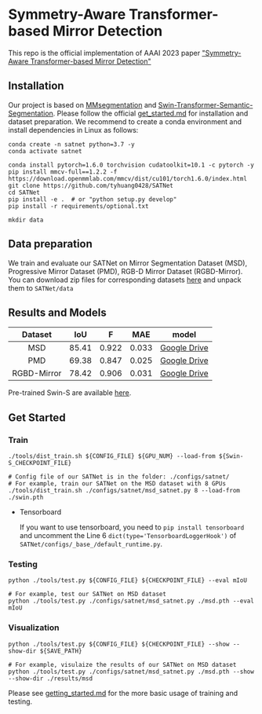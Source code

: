 # Symmetry-Aware Transformer-based Mirror Detection
This repo is the official implementation of AAAI 2023 paper ["Symmetry-Aware Transformer-based Mirror Detection"](https://arxiv.org/abs/2207.06332)

## Installation

Our project is based on [MMsegmentation](https://github.com/open-mmlab/mmsegmentation) and [Swin-Transformer-Semantic-Segmentation](https://github.com/SwinTransformer/Swin-Transformer-Semantic-Segmentation). Please follow the official [get_started.md](https://github.com/open-mmlab/mmsegmentation/blob/master/docs/en/get_started.md#installation) for installation and dataset preparation. We recommend to create a conda environment and install dependencies in Linux as follows:

```shell
conda create -n satnet python=3.7 -y
conda activate satnet

conda install pytorch=1.6.0 torchvision cudatoolkit=10.1 -c pytorch -y
pip install mmcv-full==1.2.2 -f https://download.openmmlab.com/mmcv/dist/cu101/torch1.6.0/index.html
git clone https://github.com/tyhuang0428/SATNet
cd SATNet
pip install -e .  # or "python setup.py develop"
pip install -r requirements/optional.txt

mkdir data
```

## Data preparation
We train and evaluate our SATNet on Mirror Segmentation Dataset (MSD), Progressive Mirror Dataset (PMD), RGB-D Mirror Dataset (RGBD-Mirror). You can download zip files for corresponding datasets [here](https://drive.google.com/drive/folders/1Fj0fIwn-mXI3xTlENiHXjYNLMUBRTZwg?usp=sharing) and unpack them to `SATNet/data`

## Results and Models
| Dataset | IoU | F | MAE | model |
| :---: | :---: | :---: | :---: | :---: |
| MSD | 85.41 | 0.922 | 0.033 | [Google Drive](https://drive.google.com/file/d/1jWdcPUi-UDxhTeAFOtQxGxTmP3TRsrfd/view?usp=sharing) |
| PMD | 69.38 | 0.847 | 0.025 | [Google Drive](https://drive.google.com/file/d/1JGkVNqNjn13E6I_O_UAxM1DCCgMZ8FmP/view?usp=sharing) |
| RGBD-Mirror | 78.42 | 0.906 | 0.031 | [Google Drive](https://drive.google.com/file/d/1XqZiNzBgkJX9MxZlZ-QEozEVjRi0Z8xF/view?usp=sharing) |

Pre-trained Swin-S are available [here](https://drive.google.com/file/d/1syNvj0VUpN7WDSwrppc6f0KmMKbOeXkz/view?usp=sharing).

## Get Started
### Train

```
./tools/dist_train.sh ${CONFIG_FILE} ${GPU_NUM} --load-from ${Swin-S_CHECKPOINT_FILE}

# Config file of our SATNet is in the folder: ./configs/satnet/
# For example, train our SATNet on the MSD dataset with 8 GPUs
./tools/dist_train.sh ./configs/satnet/msd_satnet.py 8 --load-from ./swin.pth
```

* Tensorboard

  If you want to use tensorboard, you need to `pip install tensorboard` and uncomment the Line 6 `dict(type='TensorboardLoggerHook')` of `SATNet/configs/_base_/default_runtime.py`.


### Testing

```
python ./tools/test.py ${CONFIG_FILE} ${CHECKPOINT_FILE} --eval mIoU

# For example, test our SATNet on MSD dataset
python ./tools/test.py ./configs/satnet/msd_satnet.py ./msd.pth --eval mIoU
```

### Visualization
```
python ./tools/test.py ${CONFIG_FILE} ${CHECKPOINT_FILE} --show --show-dir ${SAVE_PATH}

# For example, visulaize the results of our SATNet on MSD dataset
python ./tools/test.py ./configs/satnet/msd_satnet.py ./msd.pth --show --show-dir ./results/msd
```

Please see [getting_started.md](docs/getting_started.md) for the more basic usage of training and testing.
